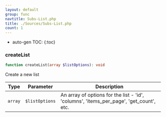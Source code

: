 ```yaml
---
layout: default
group: func
navtitle: Subs-List.php
title: ./Sources/Subs-List.php
count: 1
---
```

* auto-gen TOC:
{:toc}
### createList

```php
function createList(array $listOptions): void
```
Create a new list



Type|Parameter|Description
---|---|---
`array`|`$listOptions`|An array of options for the list - 'id', 'columns', 'items_per_page', 'get_count', etc.

